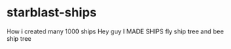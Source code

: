# starblast-ships
How i created many 1000 ships
Hey guy
I MADE SHIPS
fly ship tree and bee ship tree



